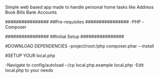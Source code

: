 Simple web based app made to handle personal home tasks like
Address Book
Bills
Bank Accounts

################
##Pre-requisites
################
-PHP
-Composer

################
##Initial Setup
################

#DOWNLOAD DEPENDENCIES
-project/root:/php composer.phar --install

#SETUP YOUR local.php

-Navigate to config/autoload
-:/cp local.php.example local.php
-Edit local.php to your needs

